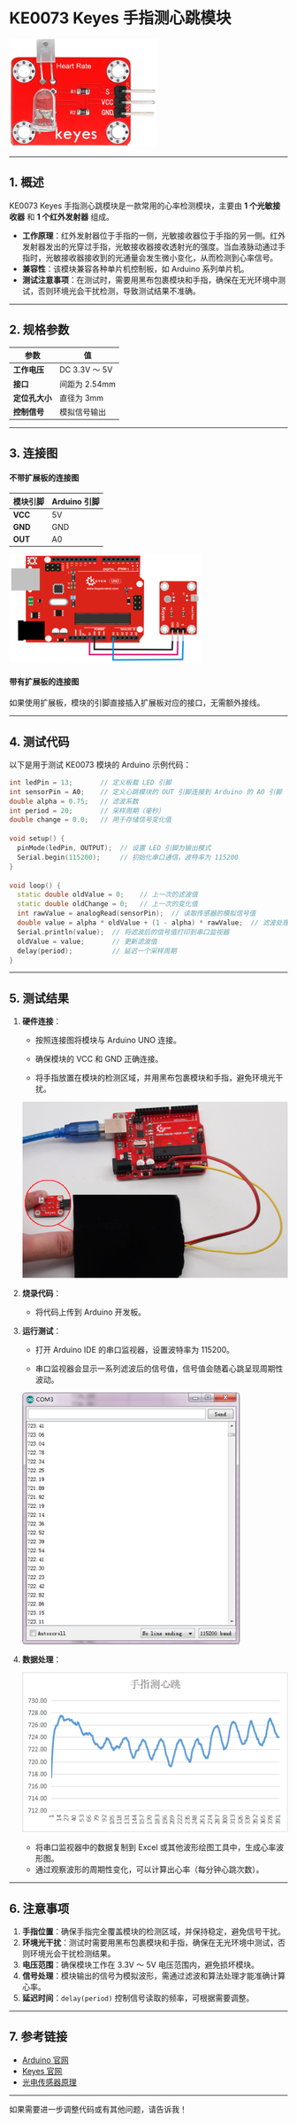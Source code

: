 # **KE0073 Keyes 手指测心跳模块**

![img-20230307140243](media/img-20230307140243.png)

---

## **1. 概述**

KE0073 Keyes 手指测心跳模块是一款常用的心率检测模块，主要由 **1 个光敏接收器** 和 **1 个红外发射器** 组成。  
- **工作原理**：红外发射器位于手指的一侧，光敏接收器位于手指的另一侧。红外发射器发出的光穿过手指，光敏接收器接收透射光的强度。当血液脉动通过手指时，光敏接收器接收到的光通量会发生微小变化，从而检测到心率信号。  
- **兼容性**：该模块兼容各种单片机控制板，如 Arduino 系列单片机。  
- **测试注意事项**：在测试时，需要用黑布包裹模块和手指，确保在无光环境中测试，否则环境光会干扰检测，导致测试结果不准确。

---

## **2. 规格参数**

| 参数            | 值                     |
|-----------------|------------------------|
| **工作电压**    | DC 3.3V ～ 5V          |
| **接口**        | 间距为 2.54mm          |
| **定位孔大小**  | 直径为 3mm             |
| **控制信号**    | 模拟信号输出           |

---

## **3. 连接图**

#### **不带扩展板的连接图**
| 模块引脚 | Arduino 引脚 |
|----------|--------------|
| **VCC**  | 5V           |
| **GND**  | GND          |
| **OUT**  | A0           |

![img-20230307140416](media/img-20230307140416.png)

#### **带有扩展板的连接图**

如果使用扩展板，模块的引脚直接插入扩展板对应的接口，无需额外接线。

---

## **4. 测试代码**

以下是用于测试 KE0073 模块的 Arduino 示例代码：

```cpp
int ledPin = 13;       // 定义板载 LED 引脚
int sensorPin = A0;    // 定义心跳模块的 OUT 引脚连接到 Arduino 的 A0 引脚
double alpha = 0.75;   // 滤波系数
int period = 20;       // 采样周期（毫秒）
double change = 0.0;   // 用于存储信号变化值

void setup() {
  pinMode(ledPin, OUTPUT);  // 设置 LED 引脚为输出模式
  Serial.begin(115200);     // 初始化串口通信，波特率为 115200
}

void loop() {
  static double oldValue = 0;    // 上一次的滤波值
  static double oldChange = 0;   // 上一次的变化值
  int rawValue = analogRead(sensorPin);  // 读取传感器的模拟信号值
  double value = alpha * oldValue + (1 - alpha) * rawValue;  // 滤波处理
  Serial.println(value);  // 将滤波后的信号值打印到串口监视器
  oldValue = value;       // 更新滤波值
  delay(period);          // 延迟一个采样周期
}
```

---

## **5. 测试结果**

1. **硬件连接**：
   - 按照连接图将模块与 Arduino UNO 连接。
   
   - 确保模块的 VCC 和 GND 正确连接。

   - 将手指放置在模块的检测区域，并用黑布包裹模块和手指，避免环境光干扰。
   
   	![image-20250319101823832](media/image-20250319101823832.png)
   
2. **烧录代码**：
   - 将代码上传到 Arduino 开发板。

3. **运行测试**：
   - 打开 Arduino IDE 的串口监视器，设置波特率为 115200。
   
   - 串口监视器会显示一系列滤波后的信号值，信号值会随着心跳呈现周期性波动。
   
   	![img-20230307140356](media/img-20230307140356.png)
   
4. **数据处理**：
   
   ![img-20230307140402](media/img-20230307140402.png)
   
   - 将串口监视器中的数据复制到 Excel 或其他波形绘图工具中，生成心率波形图。
   - 通过观察波形的周期性变化，可以计算出心率（每分钟心跳次数）。

---

## **6. 注意事项**

1. **手指位置**：确保手指完全覆盖模块的检测区域，并保持稳定，避免信号干扰。
2. **环境光干扰**：测试时需要用黑布包裹模块和手指，确保在无光环境中测试，否则环境光会干扰检测结果。
3. **电压范围**：确保模块工作在 3.3V ～ 5V 电压范围内，避免损坏模块。
4. **信号处理**：模块输出的信号为模拟波形，需通过滤波和算法处理才能准确计算心率。
5. **延迟时间**：`delay(period)` 控制信号读取的频率，可根据需要调整。

---

## **7. 参考链接**

- [Arduino 官网](https://www.arduino.cc/)
- [Keyes 官网](http://www.keyes-robot.com/)
- [光电传感器原理](https://en.wikipedia.org/wiki/Photoplethysmogram)

---

如果需要进一步调整代码或有其他问题，请告诉我！
